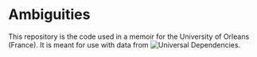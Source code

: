 # Ambiguities

This repository is the code used in a memoir for the University of Orleans (France).
It is meant for use with data from ![Universal Dependencies](https://github.com/UniversalDependencies).
